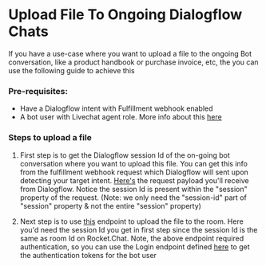 # Upload File To Ongoing Dialogflow Chats

If you have a use-case where you want to upload a file to the ongoing Bot conversation, like a product handbook or purchase invoice, etc, the you can use the following guide to achieve this

### Pre-requisites: 
- Have a Dialogflow intent with Fulfillment webhook enabled
- A bot user with Livechat agent role. More info about this [here](./bot-user-configuration.md)

### Steps to upload a file

1. First step is to get the Dialogflow session Id of the on-going bot conversation where you want to upload this file. You can get this info from the fulfillment webhook request which Dialogflow will sent upon detecting your target intent. [Here's](https://cloud.google.com/dialogflow/es/docs/fulfillment-webhook#webhook_request) the request payload you'll receive from Dialogflow. Notice the session Id is present within the "session" property of the request. (Note: we only need the "session-id" part of "session" property & not the entire "session" property)

2. Next step is to use [this](https://developer.rocket.chat/reference/api/rest-api/endpoints/team-collaboration-endpoints/rooms-endpoints/upload-file-to-a-room) endpoint to upload the file to the room. Here you'd need the session Id you get in first step since the session Id is the same as room Id on Rocket.Chat. Note, the above endpoint required authentication, so you can use the Login endpoint defined [here](https://developer.rocket.chat/reference/api/rest-api/endpoints/other-important-endpoints/authentication-endpoints/login) to get the authentication tokens for the bot user
